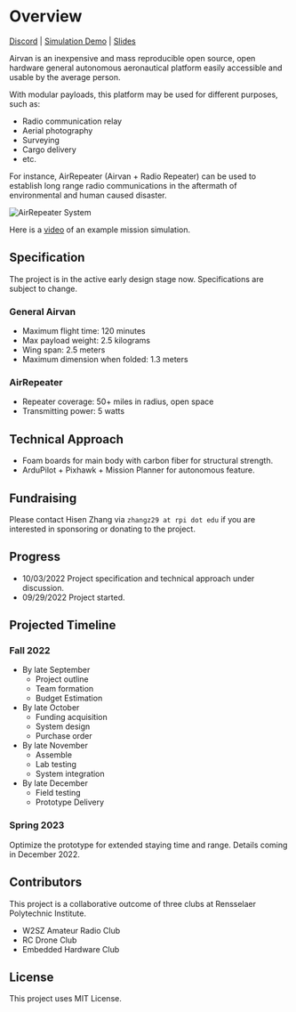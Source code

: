 # Overview

[Discord](https://discord.gg/efYFgJuz) \| [Simulation Demo](https://youtu.be/J7g-IRBaNW4) \| [Slides](https://docs.google.com/presentation/d/1Ww7tBK9KSm9yHedZIFGHmEW860MVFOorjmqm3pCkUfE/edit?usp=sharing)

Airvan is an inexpensive and mass reproducible open source, open hardware general autonomous aeronautical platform easily accessible and usable by the average person.

With modular payloads, this platform may be used for different purposes, such as:

- Radio communication relay
- Aerial photography
- Surveying
- Cargo delivery
- etc.

For instance, AirRepeater (Airvan + Radio Repeater) can be used to establish long range radio communications in the aftermath of environmental and human caused disaster.

![AirRepeater System](https://i.imgur.com/OfHRdmn.png)

Here is a [video](https://youtu.be/J7g-IRBaNW4) of an example mission simulation.

## Specification

The project is in the active early design stage now. Specifications are subject to change.

### General Airvan

- Maximum flight time: 120 minutes
- Max payload weight: 2.5 kilograms
- Wing span: 2.5 meters
- Maximum dimension when folded: 1.3 meters

### AirRepeater

- Repeater coverage: 50+ miles in radius, open space
- Transmitting power: 5 watts

## Technical Approach

- Foam boards for main body with carbon fiber for structural strength.
- ArduPilot + Pixhawk + Mission Planner for autonomous feature.

## Fundraising

Please contact Hisen Zhang via `zhangz29 at rpi dot edu` if you are interested in sponsoring or donating to the project.

## Progress

- 10/03/2022 Project specification and technical approach under discussion.
- 09/29/2022 Project started.

## Projected Timeline

### Fall 2022

- By late September
  - Project outline
  - Team formation
  - Budget Estimation
- By late October
  - Funding acquisition
  - System design
  - Purchase order
- By late November
  - Assemble
  - Lab testing
  - System integration
- By late December
  - Field testing
  - Prototype Delivery

### Spring 2023

Optimize the prototype for extended staying time and range. Details coming in December 2022.

## Contributors

This project is a collaborative outcome of three clubs at Rensselaer Polytechnic Institute.

- W2SZ Amateur Radio Club
- RC Drone Club
- Embedded Hardware Club

## License

This project uses MIT License.
